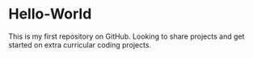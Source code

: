 # Hello-World
This is my first repository on GitHub. Looking to share projects and get started on extra curricular coding projects.
